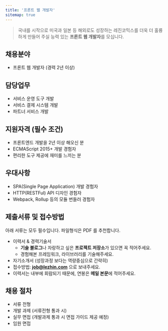 ```yaml
---
title: '프론트 웹 개발자'
sitemap: true
---
```

> 국내를 시작으로 미국과 일본 등 해외로도 성장하는 레진코믹스를 더욱 더 훌륭하게 만들어 주실 능력 있는
> **프론트 웹 개발자**를 모십니다.

## 채용분야

- 프론트 웹 개발자 (경력 2년 이상)

## 담당업무

- 서비스 운영 도구 개발
- 서비스 결제 시스템 개발
- 파트너 서비스 개발

## 지원자격 (필수 조건)

- 프론트엔드 개발을 2년 이상 해오신 분
- ECMAScript 2015+ 개발 경험자
- 편리한 도구 제공에 재미를 느끼는 분

## 우대사항

- SPA(Single Page Application) 개발 경험자
- HTTP(RESTFul) API 디자인 경험자
- Webpack, Rollup 등의 모듈 번들러 경험자

## 제출서류 및 접수방법

아래 서류는 모두 필수입니다. 파일형식은 PDF 를 추천합니다.

- 이력서 & 경력기술서 
  - **기술 블로그**나 자랑하고 싶은 **프로젝트 저장소**가 있으면 꼭 적어주세요.
  - 경험해본 프레임워크, 라이브러리를 기술해주세요.
- 자기소개서 (성장과정 보다는 역량중심으로 간략히)
- 접수방법: **job@lezhin.com** 으로 보내주세요.
- 이력서는 내부에 회람되기 때문에, 연봉은 **메일 본문**에 적어주세요.

## 채용 절차

- 서류 전형
- 개발 과제 (서류전형 통과 시)
- 실무 면접 (개발과제 통과 시 면접 가이드 제공 예정)
- 임원 면접 
